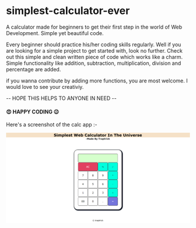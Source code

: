 # simplest-calculator-ever
A calculator made for beginners to get their first step in the world of Web Development. Simple yet beautiful code.

Every beginner should practice his/her coding skills regularly.
Well if you are looking for a simple project to get started with, look no further.
Check out this simple and clean written piece of code which works like a charm.
Simple functionality like addition, subtraction, multiplication, division and percentage are added.

if you wanna contribute by adding more functions, you are most welcome. I would love to see your creativiy.

-- HOPE THIS HELPS TO ANYONE IN NEED --
#### :heart_eyes: HAPPY CODING :wink: ####


Here's a screenshot of the calc app :-

![screenshot](/calci.png)
